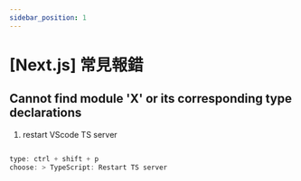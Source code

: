 ```yaml
---
sidebar_position: 1
---
```


# [Next.js] 常見報錯

## Cannot find module 'X' or its corresponding type declarations

1. restart VScode TS server

```js

type: ctrl + shift + p
choose: > TypeScript: Restart TS server



```
